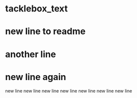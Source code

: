 # tacklebox_text
# new line to readme
# another line
# new line again
new line
new line
new line
new line
new line
new line
new line
